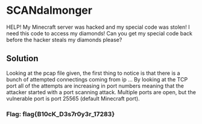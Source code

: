 # SCANdalmonger

HELP! My Minecraft server was hacked and my special code was stolen! I need this code to access my diamonds! Can you get my special code back before the hacker steals my diamonds please? 

## Solution

Looking at the pcap file given, the first thing to notice is that there is a bunch of attempted connectings coming from ip <INSERT ATTACKER IP HERE>... By looking at the TCP port all of the attempts are increasing in port numbers meaning that the attacker started with a port scanning attack. Multiple ports are open, but the vulnerable port is port 25565 (default Minecraft port). 


### Flag: flag{B10cK_D3s7r0y3r_17283}